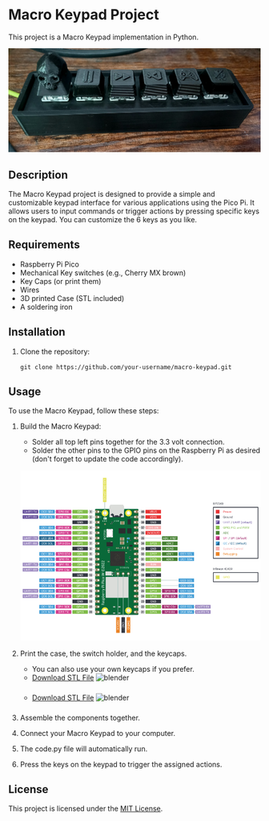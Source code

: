 # Macro Keypad Project

This project is a Macro Keypad implementation in Python.

![Close-up](img/foto.jpg)

## Description

The Macro Keypad project is designed to provide a simple and customizable keypad interface for various applications using the Pico Pi. It allows users to input commands or trigger actions by pressing specific keys on the keypad. You can customize the 6 keys as you like.

## Requirements

- Raspberry Pi Pico
- Mechanical Key switches (e.g., Cherry MX brown)
- Key Caps (or print them)
- Wires
- 3D printed Case (STL included)
- A soldering iron

## Installation

1. Clone the repository:

    ```shell
    git clone https://github.com/your-username/macro-keypad.git
    ```

## Usage

To use the Macro Keypad, follow these steps:

1. Build the Macro Keypad:
    - Solder all top left pins together for the 3.3 volt connection.
    - Solder the other pins to the GPIO pins on the Raspberry Pi as desired (don't forget to update the code accordingly).

    ![Pi-Pinout](img/pinout.png)
    
2. Print the case, the switch holder, and the keycaps.
    - You can also use your own keycaps if you prefer.
    - [Download STL File](3dModels/macro.stl)
    ![blender](img/macroCase.png)
    ###
    - [Download STL File](3dModels/keycapsAllHigh.stl)
    ![blender](img/keycaps.png)
    ###
3. Assemble the components together.

4. Connect your Macro Keypad to your computer.

5. The code.py file will automatically run.

6. Press the keys on the keypad to trigger the assigned actions.


## License

This project is licensed under the [MIT License](LICENSE).